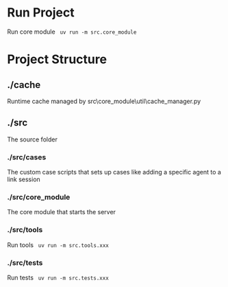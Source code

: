 # Run Project

Run core module <code> uv run -m src.core_module </code>


# Project Structure

## ./cache
Runtime cache managed by src\core_module\util\cache_manager.py

## ./src
The source folder

### ./src/cases
The custom case scripts that sets up cases like adding a specific agent to a link session

### ./src/core_module
The core module that starts the server

### ./src/tools
Run tools <code> uv run -m src.tools.xxx </code>

### ./src/tests
Run tests <code> uv run -m src.tests.xxx </code>
